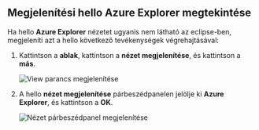 ## <a name="display-hello-azure-explorer-view"></a>Megjelenítési hello Azure Explorer megtekintése

Ha hello **Azure Explorer** nézetet ugyanis nem látható az eclipse-ben, megjeleníti azt a hello következő tevékenységek végrehajtásával:

1. Kattintson a **ablak**, kattintson a **nézet megjelenítése**, és kattintson a **más**.

   ![View parancs megjelenítése](./media/azure-toolkit-for-eclipse-show-azure-explorer/show-az-exp-01.png)

2. A hello **nézet megjelenítése** párbeszédpanelen jelölje ki **Azure Explorer**, és kattintson a **OK**.

   ![Nézet párbeszédpanel megjelenítése](./media/azure-toolkit-for-eclipse-show-azure-explorer/show-az-exp-02.png)

